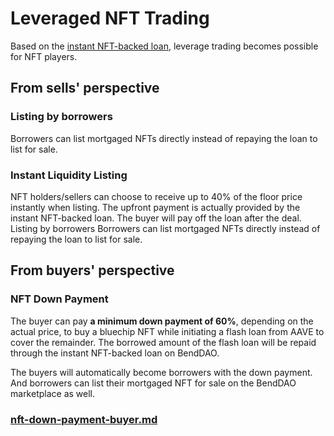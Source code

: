 # Leveraged NFT Trading

Based on the [instant NFT-backed loan](instant-lending-and-repayments.md), leverage trading becomes possible for NFT players.&#x20;

## From sells' perspective

### Listing by borrowers&#x20;

Borrowers can list mortgaged NFTs directly instead of repaying the loan to list for sale.&#x20;

### Instant Liquidity Listing

NFT holders/sellers can choose to receive up to 40% of the floor price instantly when listing. The upfront payment is actually provided by the instant NFT-backed loan. The buyer will pay off the loan after the deal. Listing by borrowers Borrowers can list mortgaged NFTs directly instead of repaying the loan to list for sale.

## From buyers' perspective

### NFT Down Payment

The buyer can pay **a minimum down payment of 60%**, depending on the actual price, to buy a bluechip NFT while initiating a flash loan from AAVE to cover the remainder. The borrowed amount of the flash loan will be repaid through the instant NFT-backed loan on BendDAO.

The buyers will automatically become borrowers with the down payment. And borrowers can list their mortgaged NFT for sale on the BendDAO marketplace as well.

### [nft-down-payment-buyer.md](../marketplace/nft-down-payment-buyer.md "mention")
